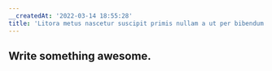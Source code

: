 ```yaml
---
__createdAt: '2022-03-14 18:55:28'
title: 'Litora metus nascetur suscipit primis nullam a ut per bibendum.'
---
```


## Write something awesome.